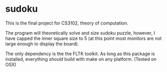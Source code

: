sudoku
======

This is the final project for CS3102, theory of computation.

The program will theoretically solve and size sudoku puzzle, however, I have capped the inner square size to 5 (at this point most monitors are not large enough to display the board).

The only dependency is the the FLTK toolkit. As long as this package is installed, everything *should* build with make on any platform. (Tested on OSX)
